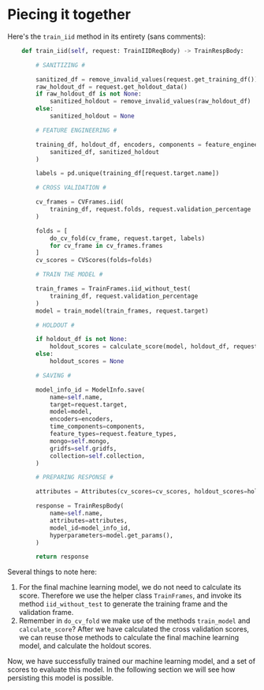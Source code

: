 # Piecing it together

Here's the `train_iid` method in its entirety (sans comments):

```python
    def train_iid(self, request: TrainIIDReqBody) -> TrainRespBody:

        # SANITIZING #

        sanitized_df = remove_invalid_values(request.get_training_df())
        raw_holdout_df = request.get_holdout_data()
        if raw_holdout_df is not None:
            sanitized_holdout = remove_invalid_values(raw_holdout_df)
        else:
            sanitized_holdout = None

        # FEATURE ENGINEERING #

        training_df, holdout_df, encoders, components = feature_engineering(
            sanitized_df, sanitized_holdout
        )

        labels = pd.unique(training_df[request.target.name])

        # CROSS VALIDATION #

        cv_frames = CVFrames.iid(
            training_df, request.folds, request.validation_percentage
        )

        folds = [
            do_cv_fold(cv_frame, request.target, labels)
            for cv_frame in cv_frames.frames
        ]
        cv_scores = CVScores(folds=folds)

        # TRAIN THE MODEL #

        train_frames = TrainFrames.iid_without_test(
            training_df, request.validation_percentage
        )
        model = train_model(train_frames, request.target)

        # HOLDOUT #

        if holdout_df is not None:
            holdout_scores = calculate_score(model, holdout_df, request.target, labels)
        else:
            holdout_scores = None

        # SAVING #

        model_info_id = ModelInfo.save(
            name=self.name,
            target=request.target,
            model=model,
            encoders=encoders,
            time_components=components,
            feature_types=request.feature_types,
            mongo=self.mongo,
            gridfs=self.gridfs,
            collection=self.collection,
        )

        # PREPARING RESPONSE #

        attributes = Attributes(cv_scores=cv_scores, holdout_scores=holdout_scores)

        response = TrainRespBody(
            name=self.name,
            attributes=attributes,
            model_id=model_info_id,
            hyperparameters=model.get_params(),
        )

        return response
```

Several things to note here:
1. For the final machine learning model, we do not need to calculate its score. Therefore we use the helper class `TrainFrames`, and invoke its method `iid_without_test` to generate the training frame and the validation frame.
2. Remember in `do_cv_fold` we make use of the methods `train_model` and `calculate_score`? After we have calculated the cross validation scores, we can reuse those methods to calculate the final machine learning model, and calculate the holdout scores.

Now, we have successfully trained our machine learning model, and a set of scores to evaluate this model. In the following section we will see how persisting this model is possible.
